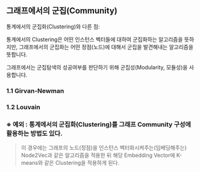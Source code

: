## 그래프에서의 군집(Community)

통계에서의 군집화(Clustering)와 다른 점:

통계에서의 Clustering은 어떤 인스턴스 벡터들에 대하여 군집화하는 알고리즘을 뜻하지만, 그래프에서의 군집화는 어떤 정점(노드)에 대해서 군집을 발견해내는 알고리즘을 뜻합니다.



그래프에서는 군집탐색의 성공여부를 판단하기 위해 군집성(Modularity, 모듈성)을 사용합니다.



### 1.1 Girvan-Newman



### 1.2 Louvain







### ※ 예외 : 통계에서의 군집화(Clustering)를 그래프 Community 구성에 활용하는 방법도 있다.



> 이 경우에는 그래프의 노드(정점)을 인스턴스 벡터화시켜주는(임베딩해주는) Node2Vec과 같은 알고리즘을 적용한 뒤 해당 Embedding Vector에 K-means와 같은 Clustering을 적용하게 된다.

